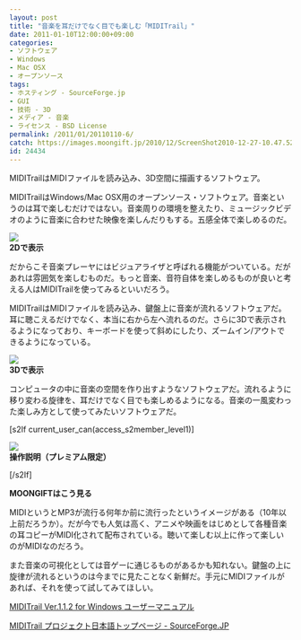 ```yaml
---
layout: post
title: "音楽を耳だけでなく目でも楽しむ「MIDITrail」"
date: 2011-01-10T12:00:00+09:00
categories:
- ソフトウェア
- Windows
- Mac OSX
- オープンソース
tags: 
- ホスティング - SourceForge.jp
- GUI
- 技術 - 3D
- メディア - 音楽
- ライセンス - BSD License
permalink: /2011/01/20110110-6/
catch: https://images.moongift.jp/2010/12/ScreenShot2010-12-27-10.47.52_thumb.png
id: 24434
---
```

MIDITrailはMIDIファイルを読み込み、3D空間に描画するソフトウェア。

  

MIDITrailはWindows/Mac OSX用のオープンソース・ソフトウェア。音楽というのは耳で楽しむだけではない。音楽周りの環境を整えたり、ミュージックビデオのように音楽に合わせた映像を楽しんだりもする。五感全体で楽しめるのだ。

  

![](https://images.moongift.jp/2010/12/ScreenShot2010-12-27-10.47.11_thumb.png)  
**2Dで表示**

  

だからこそ音楽プレーヤにはビジュアライザと呼ばれる機能がついている。だがあれは雰囲気を楽しむものだ。もっと音楽、音符自体を楽しめるものが良いと考える人はMIDITrailを使ってみるといいだろう。

  
<!--more-->  

MIDITrailはMIDIファイルを読み込み、鍵盤上に音楽が流れるソフトウェアだ。耳に聴こえるだけでなく、本当に右から左へ流れるのだ。さらに3Dで表示されるようになっており、キーボードを使って斜めにしたり、ズームイン/アウトできるようになっている。

  

![](https://images.moongift.jp/2010/12/ScreenShot2010-12-27-10.47.52_thumb.png)  
**3Dで表示**

  

コンピュータの中に音楽の空間を作り出すようなソフトウェアだ。流れるように移り変わる旋律を、耳だけでなく目でも楽しめるようになる。音楽の一風変わった楽しみ方として使ってみたいソフトウェアだ。

  
[s2If current\_user\_can(access\_s2member\_level1)]

![](https://images.moongift.jp/2010/12/ScreenShot2010-12-27-10.45.27_thumb.png)  
**操作説明（プレミアム限定）**

[/s2If]  
  
  

**MOONGIFTはこう見る**

  

MIDIというとMP3が流行る何年か前に流行ったというイメージがある（10年以上前だろうか）。だが今でも人気は高く、アニメや映画をはじめとして各種音楽の耳コピーがMIDI化されて配布されている。聴いて楽しむ以上に作って楽しいのがMIDIなのだろう。

  

また音楽の可視化としては音ゲーに通じるものがあるかも知れない。鍵盤の上に旋律が流れるというのは今までに見たことなく新鮮だ。手元にMIDIファイルがあれば、それを使って試してみてほしい。

  

[MIDITrail Ver.1.1.2 for Windows ユーザーマニュアル](http://miditrail.sourceforge.jp/Windows/MANUAL.ja.html)

  

[MIDITrail プロジェクト日本語トップページ - SourceForge.JP](http://sourceforge.jp/projects/miditrail/)

